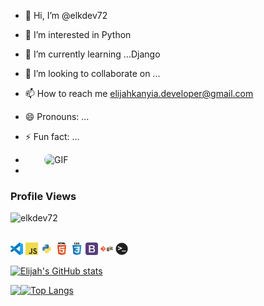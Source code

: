 - 👋 Hi, I’m @elkdev72
- 👀 I’m interested in  Python
- 🌱 I’m currently learning ...Django
- 💞️ I’m looking to collaborate on ...
- 📫 How to reach me elijahkanyia.developer@gmail.com
- 😄 Pronouns: ...
- ⚡ Fun fact: ...
- <img align="right" width="450px" alt="GIF" style="border-radius: 10px;" src="https://i.pinimg.com/originals/f1/e7/34/f1e734f9cade86fe737a9aa404ad5677.gif" />

- <br>
<h3>Profile Views</h3>
 <p align="left"> <img src="https://profile-counter.glitch.me/elkdev72/count.svg" alt="elkdev72" /> </p>
 
 </br>
<code><img height="20" src="https://raw.githubusercontent.com/github/explore/80688e429a7d4ef2fca1e82350fe8e3517d3494d/topics/visual-studio-code/visual-studio-code.png"></code>
<code><img height="20" src="https://raw.githubusercontent.com/github/explore/80688e429a7d4ef2fca1e82350fe8e3517d3494d/topics/javascript/javascript.png"></code>
<code><img height="20" src="https://raw.githubusercontent.com/github/explore/80688e429a7d4ef2fca1e82350fe8e3517d3494d/topics/python/python.png"></code>
<!-- <code><img height="20" src="https://raw.githubusercontent.com/github/explore/80688e429a7d4ef2fca1e82350fe8e3517d3494d/topics/cpp/cpp.png"></code> -->
<code><img height = "20" src = "https://raw.githubusercontent.com/github/explore/80688e429a7d4ef2fca1e82350fe8e3517d3494d/topics/html/html.png"></code>
<code><img height = "20" src = "https://raw.githubusercontent.com/github/explore/80688e429a7d4ef2fca1e82350fe8e3517d3494d/topics/css/css.png"></code>
<code><img height = "20" src = "https://raw.githubusercontent.com/github/explore/80688e429a7d4ef2fca1e82350fe8e3517d3494d/topics/bootstrap/bootstrap.png"></code>
<!-- <code><img height="20" src="https://raw.githubusercontent.com/github/explore/80688e429a7d4ef2fca1e82350fe8e3517d3494d/topics/firebase/firebase.png"></code> -->
<code><img height="20" src="https://raw.githubusercontent.com/github/explore/80688e429a7d4ef2fca1e82350fe8e3517d3494d/topics/git/git.png"></code>
<code><img height="20" src="https://raw.githubusercontent.com/github/explore/80688e429a7d4ef2fca1e82350fe8e3517d3494d/topics/terminal/terminal.png"></code>




















[![Elijah's GitHub stats](https://github-readme-stats.vercel.app/api?username=elkdev72)](https://github.com/anuraghazra/github-readme-stats)

<p align="left" top="4"><img align="left" src='https://streak-stats.demolab.com/?user=elkdev72'></p>


[![Top Langs](https://github-readme-stats.vercel.app/api/top-langs/?username=elkdev72&hide=,&theme=radical)](https://github.com/anuraghazra/github-readme-stats)




<!---
elkdev72/elkdev72 is a ✨ special ✨ repository because its `README.md` (this file) appears on your GitHub profile.
You can click the Preview link to take a look at your changes.
--->
